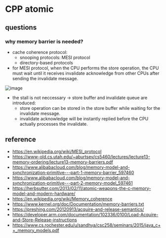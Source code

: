 # CPP atomic

## questions

### why memory barrier is needed?
* cache coherence protocol:
    * snooping protocols: MESI protocol
    * directory-based protocols
* for MESI protocol, when the CPU performs the store operation, the CPU must wait until it receives invalidate acknowledge from other CPUs after sending the invalidate message.

![image](https://github.com/user-attachments/assets/6e698d5d-6437-4bb1-98b1-dd486a036603)

* the stall is not neccessary -> store buffer and invalidate queue are introduced:
    * store operation can be stored in the store buffer while waiting for the invalidate message.
    * invalidate acknowledge will be instantly replied before the CPU actually processes the invalidate.
  


## reference
* https://en.wikipedia.org/wiki/MESI_protocol
* https://www-old.cs.utah.edu/~aburtsev/cs5460/lectures/lecture13-memory-ordering/lecture13-memory-barriers.pdf
* https://www.alibabacloud.com/blog/memory-model-and-synchronization-primitive---part-1-memory-barrier_597460
* https://www.alibabacloud.com/blog/memory-model-and-synchronization-primitive---part-2-memory-model_597461
* https://herbsutter.com/2013/02/11/atomic-weapons-the-c-memory-model-and-modern-hardware/
* https://en.wikipedia.org/wiki/Memory_coherence
* https://www.kernel.org/doc/Documentation/memory-barriers.txt
* https://preshing.com/20120913/acquire-and-release-semantics/
* https://developer.arm.com/documentation/102336/0100/Load-Acquire-and-Store-Release-instructions
* https://www.cs.rochester.edu/u/sandhya/csc258/seminars/2015/java_c++_memory_models.pdf

